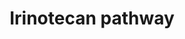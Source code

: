 ---
annotations:
- id: PW:0001224
  parent: drug pathway
  type: Pathway Ontology
  value: irinotecan drug pathway
- id: DOID:13250
  parent: null
  type: Disease Ontology
  value: diarrhea
- id: DOID:1227
  parent: null
  type: Disease Ontology
  value: neutropenia
- id: DOID:162
  parent: disease of cellular proliferation
  type: Disease Ontology
  value: cancer
authors:
- 169.230.77.174
- MaintBot
- Thomas
- Khanspers
- Ddigles
- DeSl
- AlexanderPico
- Eweitz
description: 'This pathway shows the biotransformation of the chemotherapy prodrug
  irinotecan to form the active metabolite SN-38, an inhibitor of DNA topoisomerase
  I. SN-38 is primarily metabolized to the inactive SN-38 glucuronide by UGT1A1, the
  isoform catalyzing bilirubin glucuronidation. Irinotecan is used in the treatment
  of metastatic colorectal cancer, small cell lung cancer and several other solid
  tumors. There is large interpatient variability in response to irinotecan, as well
  as severe side effects such as diarrhea and neutropenia, which might be explained
  in part by genetic variation in the metabolic enzymes and transporters depicted
  here. Well-known variants to effect this pathway are the promoter polymorphic repeat
  in UGT1A1 (UGT1A1*28) and the 1236C&amp;gt;T polymorphism in ABCB1. While UGT1A1*28
  genotype has been associated with toxicity, further evidence is needed to describe
  the roles of ABCB1 variants in toxicity.  Source: [http://www.pharmgkb.org/search/pathway/irinotecan/liver.jsp
  PharmGkb]'
last-edited: 2021-05-09
organisms:
- Mus musculus
redirect_from:
- /index.php/Pathway:WP475
- /instance/WP475
revision: null
schema-jsonld:
- '@context': https://schema.org/
  '@id': https://wikipathways.github.io/pathways/WP475.html
  '@type': Dataset
  creator:
    '@type': Organization
    name: WikiPathways
  description: 'This pathway shows the biotransformation of the chemotherapy prodrug
    irinotecan to form the active metabolite SN-38, an inhibitor of DNA topoisomerase
    I. SN-38 is primarily metabolized to the inactive SN-38 glucuronide by UGT1A1,
    the isoform catalyzing bilirubin glucuronidation. Irinotecan is used in the treatment
    of metastatic colorectal cancer, small cell lung cancer and several other solid
    tumors. There is large interpatient variability in response to irinotecan, as
    well as severe side effects such as diarrhea and neutropenia, which might be explained
    in part by genetic variation in the metabolic enzymes and transporters depicted
    here. Well-known variants to effect this pathway are the promoter polymorphic
    repeat in UGT1A1 (UGT1A1*28) and the 1236C&amp;gt;T polymorphism in ABCB1. While
    UGT1A1*28 genotype has been associated with toxicity, further evidence is needed
    to describe the roles of ABCB1 variants in toxicity.  Source: [http://www.pharmgkb.org/search/pathway/irinotecan/liver.jsp
    PharmGkb]'
  keywords:
  - Abcc1
  - Abcc2
  - Abcg2
  - Apc
  - Bche
  - CYP3A4
  - CYP3A5
  - Ces3
  - Gm5744
  - Irinotecan
  - M4
  - NPC1
  - SN-38
  - SN-38G
  - Ugt1a1
  - Ugt1a10
  - Ugt1a6
  - Ugt1a9
  license: CC0
  name: Irinotecan pathway
seo: CreativeWork
title: Irinotecan pathway
wpid: WP475
---